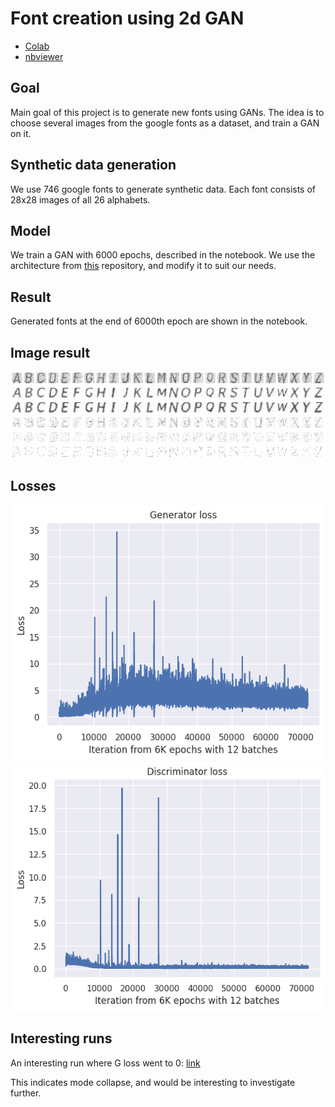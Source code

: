 # Font creation using 2d GAN
* [Colab](https://colab.research.google.com/drive/18jb0fVEMcdCxiET8rnFi40p3W7PJVz-5?usp=sharing)
* [nbviewer](https://nbviewer.org/github/AadityaSalgarkar/font_creation/blob/main/main.ipynb#)

## Goal
Main goal of this project is to generate new fonts using GANs.
The idea is to choose several images from the google fonts as a dataset, and train a GAN on it.


## Synthetic data generation
We use 746 google fonts to generate synthetic data.
Each font consists of 28x28 images of all 26 alphabets.

## Model
We train a GAN with 6000 epochs, described in the notebook.
We use the architecture from [this](https://github.com/eriklindernoren/PyTorch-GAN/blob/master/implementations/gan/gan.py) repository, and modify it to suit our needs.

## Result

Generated fonts at the end of 6000th epoch are shown in the notebook.

## Image result

![image](images/img3.png)
![image](images/img6.png)
![image](images/img1.png)
![image](images/img5.png)
![image](images/img4.png)
![image](images/img2.png)

## Losses

![image](images/gloss.png)
![image](images/dloss.png)

## Interesting runs

An interesting run where G loss went to 0:
[link](https://wandb.ai/aadis-learning/font_creation/reports/iconic-eon-2--Vmlldzo1ODc4MTM2?accessToken=d37pbr1ct8omrjxa3ydai5srugdcqg3ep67xr68dsvmy2re0473je00g5vggwbq4)

This indicates mode collapse, and would be interesting to investigate further.
